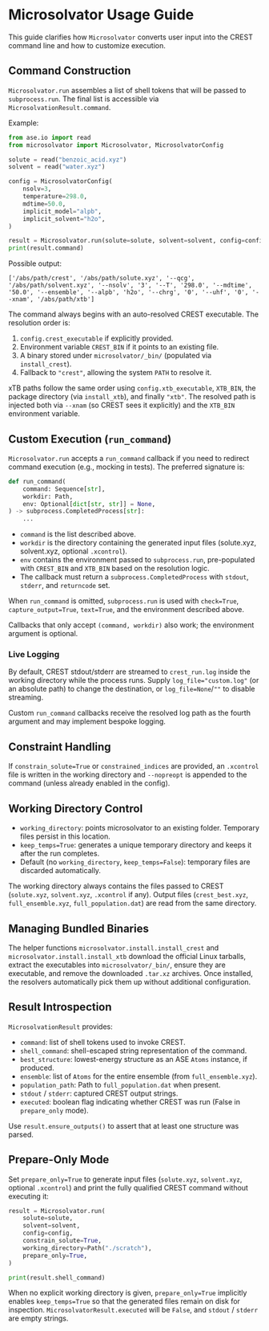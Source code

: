 # Microsolvator Usage Guide

This guide clarifies how `Microsolvator` converts user input into the CREST command line and how to customize execution.

## Command Construction

`Microsolvator.run` assembles a list of shell tokens that will be passed to `subprocess.run`. The final list is accessible via `MicrosolvationResult.command`.

Example:

```python
from ase.io import read
from microsolvator import Microsolvator, MicrosolvatorConfig

solute = read("benzoic_acid.xyz")
solvent = read("water.xyz")

config = MicrosolvatorConfig(
    nsolv=3,
    temperature=298.0,
    mdtime=50.0,
    implicit_model="alpb",
    implicit_solvent="h2o",
)

result = Microsolvator.run(solute=solute, solvent=solvent, config=config)
print(result.command)
```

Possible output:

```
['/abs/path/crest', '/abs/path/solute.xyz', '--qcg', '/abs/path/solvent.xyz', '--nsolv', '3', '--T', '298.0', '--mdtime', '50.0', '--ensemble', '--alpb', 'h2o', '--chrg', '0', '--uhf', '0', '--xnam', '/abs/path/xtb']
```

The command always begins with an auto-resolved CREST executable. The resolution order is:

1. `config.crest_executable` if explicitly provided.
2. Environment variable `CREST_BIN` if it points to an existing file.
3. A binary stored under `microsolvator/_bin/` (populated via `install_crest`).
4. Fallback to `"crest"`, allowing the system `PATH` to resolve it.

xTB paths follow the same order using `config.xtb_executable`, `XTB_BIN`, the package directory (via `install_xtb`), and finally `"xtb"`. The resolved path is injected both via `--xnam` (so CREST sees it explicitly) and the `XTB_BIN` environment variable.

## Custom Execution (`run_command`)

`Microsolvator.run` accepts a `run_command` callback if you need to redirect command execution (e.g., mocking in tests). The preferred signature is:

```python
def run_command(
    command: Sequence[str],
    workdir: Path,
    env: Optional[dict[str, str]] = None,
) -> subprocess.CompletedProcess[str]:
    ...
```

- `command` is the list described above.
- `workdir` is the directory containing the generated input files (solute.xyz, solvent.xyz, optional `.xcontrol`).
- `env` contains the environment passed to `subprocess.run`, pre-populated with `CREST_BIN` and `XTB_BIN` based on the resolution logic.
- The callback must return a `subprocess.CompletedProcess` with `stdout`, `stderr`, and `returncode` set.

When `run_command` is omitted, `subprocess.run` is used with `check=True`, `capture_output=True`, `text=True`, and the environment described above.

Callbacks that only accept `(command, workdir)` also work; the environment argument is optional.

### Live Logging

By default, CREST stdout/stderr are streamed to `crest_run.log` inside the working directory while the process runs. Supply `log_file="custom.log"` (or an absolute path) to change the destination, or `log_file=None`/`""` to disable streaming.

Custom `run_command` callbacks receive the resolved log path as the fourth argument and may implement bespoke logging.

## Constraint Handling

If `constrain_solute=True` or `constrained_indices` are provided, an `.xcontrol` file is written in the working directory and `--nopreopt` is appended to the command (unless already enabled in the config).

## Working Directory Control

- `working_directory`: points microsolvator to an existing folder. Temporary files persist in this location.
- `keep_temps=True`: generates a unique temporary directory and keeps it after the run completes.
- Default (no `working_directory`, `keep_temps=False`): temporary files are discarded automatically.

The working directory always contains the files passed to CREST (`solute.xyz`, `solvent.xyz`, `.xcontrol` if any). Output files (`crest_best.xyz`, `full_ensemble.xyz`, `full_population.dat`) are read from the same directory.

## Managing Bundled Binaries

The helper functions `microsolvator.install.install_crest` and `microsolvator.install.install_xtb` download the official Linux tarballs, extract the executables into `microsolvator/_bin/`, ensure they are executable, and remove the downloaded `.tar.xz` archives. Once installed, the resolvers automatically pick them up without additional configuration.

## Result Introspection

`MicrosolvationResult` provides:

- `command`: list of shell tokens used to invoke CREST.
- `shell_command`: shell-escaped string representation of the command.
- `best_structure`: lowest-energy structure as an ASE `Atoms` instance, if produced.
- `ensemble`: list of `Atoms` for the entire ensemble (from `full_ensemble.xyz`).
- `population_path`: Path to `full_population.dat` when present.
- `stdout` / `stderr`: captured CREST output strings.
- `executed`: boolean flag indicating whether CREST was run (False in `prepare_only` mode).

Use `result.ensure_outputs()` to assert that at least one structure was parsed.

## Prepare-Only Mode

Set `prepare_only=True` to generate input files (`solute.xyz`, `solvent.xyz`, optional `.xcontrol`) and print the fully qualified CREST command without executing it:

```python
result = Microsolvator.run(
    solute=solute,
    solvent=solvent,
    config=config,
    constrain_solute=True,
    working_directory=Path("./scratch"),
    prepare_only=True,
)

print(result.shell_command)
```

When no explicit working directory is given, `prepare_only=True` implicitly enables `keep_temps=True` so that the generated files remain on disk for inspection. `MicrosolvatorResult.executed` will be `False`, and `stdout` / `stderr` are empty strings.
